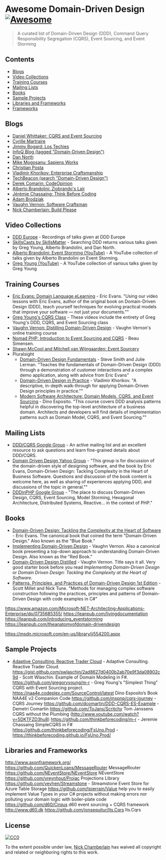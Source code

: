 # Awesome Domain-Driven Design [![Awesome](https://cdn.rawgit.com/sindresorhus/awesome/d7305f38d29fed78fa85652e3a63e154dd8e8829/media/badge.svg)](https://github.com/sindresorhus/awesome)

> A curated list of Domain-Driven Design (DDD), Command Query Responsibility Segregation (CQRS), Event Sourcing, and Event Storming

## Contents

- [Blogs](#blogs)
- [Video Collections](#videocollections)
- [Training Courses](#training-courses)
- [Mailing Lists](#mailing-lists)
- [Books](#books)
- [Sample Projects](#sampleprojects)
- [Libraries and Frameworks](#libraries-and-frameworks)
- [Frameworks](#frameworks)

## Blogs


- [Daniel Whittaker: CQRS and Event Sourcing](http://danielwhittaker.me)
- [Cyrille Martraire](http://cyrille.martraire.com)
- [Jimmy Bogard: Los Techies](https://lostechies.com/jimmybogard/)
- [InfoQ Blog (tagged "Domain-Driven Design")](https://www.infoq.com/domaindrivendesign/)
- [Dan North](https://dannorth.net/blog/)
- [Mike Mogosanu: Sapiens Works](http://blog.sapiensworks.com)
- [Christian Posta](http://blog.christianposta.com)
- [Vladimir Khorikov: Enterprise Craftsmanship](http://enterprisecraftsmanship.com)
- [TechBeacon (search "Domain-Driven Design")](http://techbeacon.com/)
- [Derek Comarin: CodeOpinion](http://codeopinion.com)
- [Alberto Brandolini: Ziobrando's Lair](https://ziobrando.blogspot.it)
- [Jérémie Chassaing: Think Before Coding](https://thinkbeforecoding.github.io/)
- [Adam Brodziak](https://medium.com/@adambrodziak)
- [Vaughn Vernon: Software Craftsman](https://vaughnvernon.co)
- [Nick Chamberlain: Build Please](https://buildplease.com)

## Video Collections

- [DDD Europe](https://dddeurope.com) - Recordings of talks given at DDD Europe
- [SkillsCasts by SkillsMatter](https://skillsmatter.com/skillscasts) - Searching DDD returns various talks given by Greg Young, Alberto Brandolini, and Dan North.
- [Alberto Brandolini: Event Storming (YouTube)](https://www.youtube.com/watch?v=veTVAN0oEkQ&list=PLve553MhJLs4YkEnHmOjWJv0B-6WY0-JI) - A YouTube collection of talks given by Alberto Brandolini on Event Storming.
- [Greg Young (YouTube)](https://www.youtube.com/watch?v=JHGkaShoyNs&list=PL5XpN_ZVafKLePdxruDfdfi-IiZtXz-k9) - A YouTube collection of various talks given by Greg Young

## Training Courses

- [Eric Evans: Domain Language eLearning](http://elearn.domainlanguage.com/) - Eric Evans.  "Using our video lessons with Eric Evans, author of the original book on Domain-Driven Design (DDD), teach yourself techniques for evolving practical models that improve your software — not just your documents.""
- [Greg Young's CQRS Class](http://subscriptions.viddler.com/GregYoung/) - These videos include the entirety of Greg Young's DDD, CQRS, and Event Sourcing class
- [Vaughn Vernon: Distilling Domain-Driven Design](https://forcomprehension.com/) - Vaughn Vernon's online training course
- [Nomad PHP: Introduction to Event Sourcing and CQRS](https://nomadphp.com/product/introduction-event-sourcing-cqrs/) - Beau Simensen. 
- [Shawn McCool and Mitchell van Wijngaarden: Event Sourcery](https://eventsourcery.com/)
- Pluralsight
	 - [Domain-Driven Design Fundamentals](https://www.pluralsight.com/courses/domain-driven-design-fundamentals) - Steve Smith and Julie Lerman.  "Teaches the fundamentals of Domain-Driven Design (DDD) through a demonstration of customer interactions and a complex demo application, along with advice from Eric Evans"
	 - [Domain-Driven Design in Practice](https://www.pluralsight.com/courses/domain-driven-design-in-practice) - Vladimir Khorikov.  "A descriptive, in-depth walk-through for applying Domain-Driven Design principles in practice.""
	 - [Modern Software Architecture: Domain Models, CQRS, and Event Sourcing](https://www.pluralsight.com/courses/modern-software-architecture-domain-models-cqrs-event-sourcing) - Dino Esposito.  "This course covers DDD analysis patterns helpful in discovering the top-level architecture of a business domain. Architects and developers will find details of implementation patterns such as Domain Model, CQRS, and Event Sourcing.""

## Mailing Lists

- [DDD/CQRS Google Group](https://groups.google.com/forum/?utm_source=digest&utm_medium=email#!forum/dddcqrs) - An active mailing list and an excellent resource to ask questions and learn fine-grained details about DDD/CQRS.
- [Domain Driven Design Yahoo Group](https://groups.yahoo.com/neo/groups/domaindrivendesign/conversations/messages) - "This group is for discussion of the domain-driven style of designing software, and the book by Eric Evans, Domain-Driven Design: Tackling Complexity in the Heart of Business Software. Questions and discussion of the book content is welcome here, as well as sharing of experiences applying DDD, and discussions of the topic in general.""
- [DDDinPHP Google Group](https://groups.google.com/forum/#!forum/dddinphp) - "The place to discuss Domain-Driven Design, CQRS, Event Sourcing, Model Storming, Hexagonal Architecture, Distributed Systems, Reactive... in the context of PHP."

## Books

- [Domain-Driven Design: Tackling the Complexity at the Heart of Software](https://amzn.com/0321125215) - Eric Evans.  The canonical book that coined the term "Domain-Driven Design."  Also known as the "Blue Book."
- [Implementing Domain-Driven Design](https://vaughnvernon.co/?page_id=168#iddd) - Vaughn Vernon.  Also a canonical book presenting a top-down approach to understanding Domain-Driven Design.  Also known as the "Red Book."
- [Domain-Driven Design Distilled](https://www.amazon.com/Domain-Driven-Design-Distilled-Vaughn-Vernon/dp/0134434420) - Vaughn Vernon.  Title says it all.  Very good starter book before you read *Implementing Domain-Driven Design* or *Domain Driven Design: Tackling the Complexity at the Heart of Software.*  
- [Patterns, Principles, and Practices of Domain-Driven Design 1st Edition](https://www.amazon.com/Patterns-Principles-Practices-Domain-Driven-Design/dp/1118714709) - Scott Millet and Nick Tune.  "Methods for managing complex software construction following the practices, principles and patterns of Domain-Driven Design with code examples in C#"

https://www.amazon.com/Microsoft-NET-Architecting-Applications-Enterprise/dp/0735685355/
https://leanpub.com/livingdocumentation
https://leanpub.com/introducing_eventstorming
https://leanpub.com/theanatomyofdomain-drivendesign

https://msdn.microsoft.com/en-us/library/jj554200.aspx

## Sample Projects

- [Adaptive Consulting: Reactive Trader Cloud](https://github.com/AdaptiveConsulting/ReactiveTraderCloud) - Adaptive Consulting.  Reactive Trader Cloud.
https://gist.github.com/swlaschin/2ad8627d0400b2ab70e9f3da08902c9d - Scott Wlaschin.  Example of Domain Modeling in F#.
https://github.com/gregoryyoung/m-r - Greg Young's "Simplest Thing" CQRS with Event Sourcing project.
https://naa4e.codeplex.com/SourceControl/latest Dino Esposito’s Book NAA4E v2 Companion Code
https://github.com/mspnp/cqrs-journey - CQRS Journey
https://github.com/dcomartin/DDD-CQRS-ES-Example - Demetri Comartin
https://github.com/ToJans/Scritchy Tom Janssens CQRS without the Plumbing (http://www.youtube.com/watch?v=5DKTFZD3hu8)
https://github.com/thinkbeforecoding/m-r - Jeremie Chassaing SimpleCQRS in F#
https://github.com/thinkbeforecoding/FsUno.Prod - https://thinkbeforecoding.github.io/FsUno.Prod/


## Libraries and Frameworks

http://www.axonframework.org/
https://github.com/QuickenLoans/MessageRouter MessageRouter
https://github.com/NEventStore/NEventStore NEventStore
https://github.com/yreynhout/Projac Projections Library
https://github.com/yevhen/Streamstone - Streamstone Event Store for Azure Table Storage
https://github.com/tpierrain/Value help you to easily implement Value Types in your C# projects without making errors nor polluting your domain logic with boiler-plate code
https://github.com/d60/Cirqus d60 event sourcing + CQRS framework http://www.d60.dk
https://github.com/jonsequitur/Its.Cqrs Its.Cqrs

## License

[![CC0](http://mirrors.creativecommons.org/presskit/buttons/88x31/svg/cc-zero.svg)](https://creativecommons.org/publicdomain/zero/1.0/)

To the extent possible under law, [Nick Chamberlain](https://buildplease.com) has waived all copyright and related or neighboring rights to this work.

